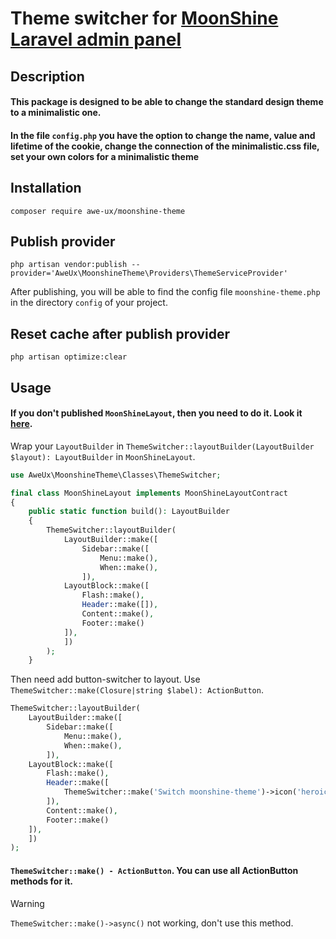 # Theme switcher for [MoonShine Laravel admin panel](https://moonshine-laravel.com)

## Description
#### This package is designed to be able to change the standard design theme to a minimalistic one.
#### In the file `config.php` you have the option to change the name, value and lifetime of the cookie, change the connection of the minimalistic.css file, set your own colors for a minimalistic theme

## Installation
```shell
composer require awe-ux/moonshine-theme
```

## Publish provider
```shell
php artisan vendor:publish --provider='AweUx\MoonshineTheme\Providers\ThemeServiceProvider'  
```
After publishing, you will be able to find the config file `moonshine-theme.php` in the directory `config` of your project.


## Reset cache after publish provider
```shell
php artisan optimize:clear
```

## Usage
#### If you don't published `MoonShineLayout`, then you need to do it. Look it [here](https://moonshine-laravel.com/docs/resource/appearance/appearance-layout_builder).
Wrap your `LayoutBuilder` in `ThemeSwitcher::layoutBuilder(LayoutBuilder $layout): LayoutBuilder` in `MoonShineLayout`.
```php
use AweUx\MoonshineTheme\Classes\ThemeSwitcher;

final class MoonShineLayout implements MoonShineLayoutContract
{
    public static function build(): LayoutBuilder
    {
        ThemeSwitcher::layoutBuilder(
            LayoutBuilder::make([
                Sidebar::make([
                    Menu::make(),
                    When::make(),
                ]),
            LayoutBlock::make([
                Flash::make(),
                Header::make([]),
                Content::make(),
                Footer::make()
            ]),
            ])
        );
    }
```
Then need add button-switcher to layout. Use `ThemeSwitcher::make(Closure|string $label): ActionButton`.
```php
ThemeSwitcher::layoutBuilder(
    LayoutBuilder::make([
        Sidebar::make([
            Menu::make(),
            When::make(),
        ]),
    LayoutBlock::make([
        Flash::make(),
        Header::make([
            ThemeSwitcher::make('Switch moonshine-theme')->icon('heroicons.arrow-path-rounded-square')->info(),
        ]),
        Content::make(),
        Footer::make()
    ]),
    ])
);
```
#### `ThemeSwitcher::make() - ActionButton`. You can use all ActionButton methods for it.
> [!WARNING]
> `ThemeSwitcher::make()->async()` not working, don't use this method.
